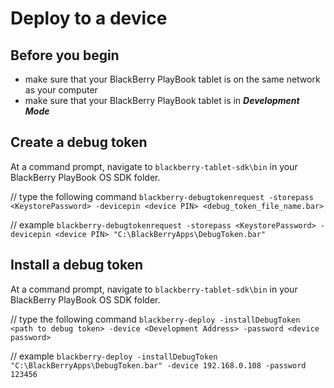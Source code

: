 # Deploy to a device

## Before you begin

* make sure that your BlackBerry PlayBook tablet is on the same network as your computer
* make sure that your BlackBerry PlayBook tablet is in ***Development Mode***

## Create a debug token

At a command prompt, navigate to `blackberry-tablet-sdk\bin` in your BlackBerry PlayBook OS SDK folder.

// type the following command 
`blackberry-debugtokenrequest -storepass <KeystorePassword> -devicepin <device PIN> <debug_token_file_name.bar>`

// example 
`blackberry-debugtokenrequest -storepass <KeystorePassword> -devicepin <device PIN> "C:\BlackBerryApps\DebugToken.bar"`

## Install a debug token

At a command prompt, navigate to `blackberry-tablet-sdk\bin` in your BlackBerry PlayBook OS SDK folder.

// type the following command 
`blackberry-deploy -installDebugToken <path to debug token> -device <Development Address> -password <device password>`

// example 
`blackberry-deploy -installDebugToken "C:\BlackBerryApps\DebugToken.bar" -device 192.168.0.108 -password 123456`
